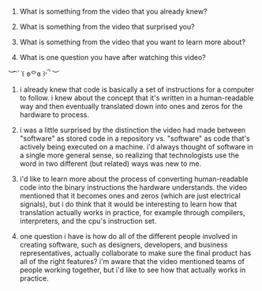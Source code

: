 1. What is something from the video that you already knew?

2. What is something from the video that surprised you?

3. What is something from the video that you want to learn more about?

4. What is one question you have after watching this video?

︶ ͡ ۫ ˓꒰ ʚᄋɞ ꒱˒ ۫ ͡ ︶

1. i already knew that code is basically a set of instructions for a computer to follow. i knew about the concept that it's written in a human-readable way and then eventually translated down into ones and zeros for the hardware to process.

2. i was a little surprised by the distinction the video had made between "software" as stored code in a repository vs. "software" as code that's actively being executed on a machine. i'd always thought of software in a single more general sense, so realizing that technologists use the word in two different (but related) ways was new to me.

3. i'd like to learn more about the process of converting human-readable code into the binary instructions the hardware understands. the video mentioned that it becomes ones and zeros (which are just electrical signals), but i do think that it would be interesting to learn how that translation actually works in practice, for example through compilers, interpreters, and the cpu's instruction set.

4. one question i have is how do all of the different people involved in creating software, such as designers, developers, and business representatives, actually collaborate to make sure the final product has all of the right features? i'm aware that the video mentioned teams of people working together, but i'd like to see how that actually works in practice.
